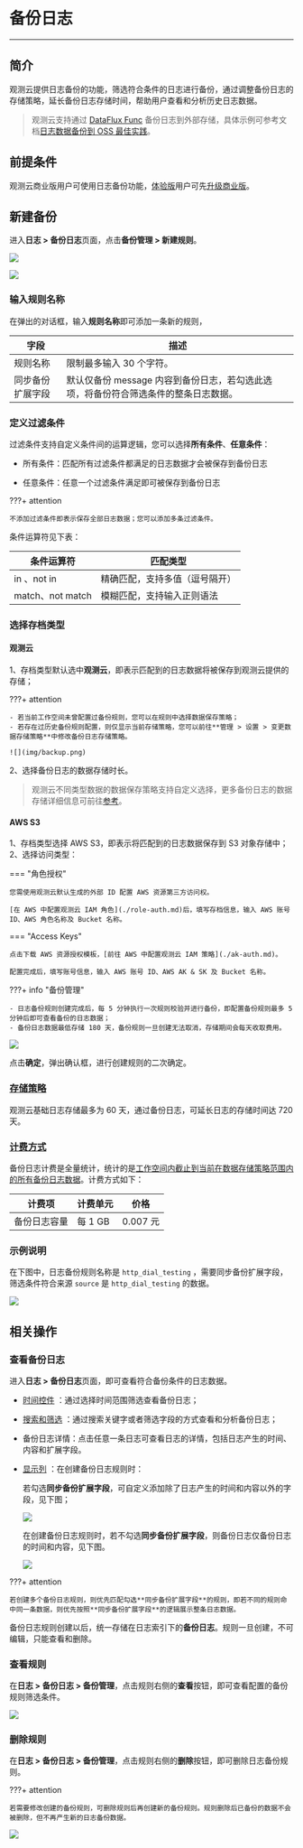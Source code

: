 # 备份日志
---

## 简介

观测云提供日志备份的功能，筛选符合条件的日志进行备份，通过调整备份日志的存储策略，延长备份日志存储时间，帮助用户查看和分析历史日志数据。

> 观测云支持通过 [DataFlux Func](https://func.guance.com/doc/intro-guide/) 备份日志到外部存储，具体示例可参考文档[日志数据备份到 OSS 最佳实践](../best-practices/partner/log-backup-to-oss-by-func.md)。

## 前提条件

观测云商业版用户可使用日志备份功能，[体验版](../billing/trail.md)用户可先[升级商业版](../billing/commercial-version.md)。

## 新建备份

进入**日志 > 备份日志**页面，点击**备份管理 > 新建规则**。

![](img/5.log_backup_1.png)

![](img/6.log_backup_1.png)

### 输入规则名称

在弹出的对话框，输入**规则名称**即可添加一条新的规则，

| 字段      | 描述     | 
| ------------- | -------------- |
| 规则名称 | 限制最多输入 30 个字符。 |
| 同步备份扩展字段      | 默认仅备份 message 内容到备份日志，若勾选此选项，将备份符合筛选条件的整条日志数据。     |

### 定义过滤条件

过滤条件支持自定义条件间的运算逻辑，您可以选择**所有条件**、**任意条件**：

- 所有条件：匹配所有过滤条件都满足的日志数据才会被保存到备份日志

- 任意条件：任意一个过滤条件满足即可被保存到备份日志

???+ attention

    不添加过滤条件即表示保存全部日志数据；您可以添加多条过滤条件。

条件运算符见下表：

| 条件运算符      | 匹配类型     | 
| ------------- | -------------- | 
| in 、not in      | 精确匹配，支持多值（逗号隔开） | 
| match、not match | 模糊匹配，支持输入正则语法 | 

### 选择存档类型

#### 观测云

1、存档类型默认选中**观测云**，即表示匹配到的日志数据将被保存到观测云提供的存储；

???+ attention

    - 若当前工作空间未曾配置过备份规则，您可以在规则中选择数据保存策略；  
    - 若存在过历史备份规则配置，则仅显示当前存储策略，您可以前往**管理 > 设置 > 变更数据存储策略**中修改备份日志存储策略。
    
    ![](img/backup.png)

2、选择备份日志的数据存储时长。

> 观测云不同类型数据的数据保存策略支持自定义选择，更多备份日志的数据存储详细信息可前往[参考](../billing/billing-method/data-storage.md)。

#### AWS S3

1、存档类型选择 AWS S3，即表示将匹配到的日志数据保存到 S3 对象存储中；   
2、选择访问类型： 

=== "角色授权"

    您需使用观测云默认生成的外部 ID 配置 AWS 资源第三方访问权。
    
    [在 AWS 中配置观测云 IAM 角色](./role-auth.md)后，填写存档信息，输入 AWS 账号 ID、AWS 角色名称及 Bucket 名称。




=== "Access Keys"

    点击下载 AWS 资源授权模板，[前往 AWS 中配置观测云 IAM 策略](./ak-auth.md)。

    配置完成后，填写账号信息，输入 AWS 账号 ID、AWS AK & SK 及 Bucket 名称。





???+ info "备份管理" 

    - 日志备份规则创建完成后，每 5 分钟执行一次规则校验并进行备份，即配置备份规则最多 5 分钟后即可查看备份的日志数据；  
    - 备份日志数据最低存储 180 天，备份规则一旦创建无法取消，存储期间会每天收取费用。

![](img/5.log_backup_2.png)

点击**确定**，弹出确认框，进行创建规则的二次确定。
    

### [存储策略](../billing/billing-method/data-storage.md)

观测云基础日志存储最多为 60 天，通过备份日志，可延长日志的存储时间达 720 天。


### [计费方式](../billing/billing-method/index.md#backup)

备份日志计费是全量统计，统计的是<u>工作空间内截止到当前在数据存储策略范围内的所有备份日志数据</u>。计费方式如下：

| **计费项**   | **计费单元** | **价格** |
| ------------ | ------------ | -------- |
| 备份日志容量 | 每 1 GB      | 0.007 元 |


### 示例说明

在下图中，日志备份规则名称是 `http_dial_testing` ，需要同步备份扩展字段，筛选条件符合来源 `source` 是 `http_dial_testing` 的数据。

![](img/5.log_backup_3.png)


## 相关操作

### 查看备份日志

进入**日志 > 备份日志**页面，即可查看符合备份条件的日志数据。

- [时间控件](../getting-started/function-details/explorer-search.md#time) ：通过选择时间范围筛选查看备份日志；
- [搜索和筛选](../getting-started/function-details/explorer-search.md#search) ：通过搜索关键字或者筛选字段的方式查看和分析备份日志；
- 备份日志详情：点击任意一条日志可查看日志的详情，包括日志产生的时间、内容和扩展字段。
- [显示列](../getting-started/function-details/explorer-search.md#columns) ：在创建备份日志规则时：

    若勾选**同步备份扩展字段**，可自定义添加除了日志产生的时间和内容以外的字段，见下图；

    ![](img/5.log_backup_6.png)

    在创建备份日志规则时，若不勾选**同步备份扩展字段**，则备份日志仅备份日志的时间和内容，见下图。

    ![](img/5.log_backup_5.png)

???+ attention

    若创建多个备份日志规则，则优先匹配勾选**同步备份扩展字段**的规则，即若不同的规则命中同一条数据，则优先按照**同步备份扩展字段**的逻辑展示整条日志数据。


备份日志规则创建以后，统一存储在日志索引下的**备份日志**。规则一旦创建，不可编辑，只能查看和删除。

### 查看规则

在**日志 > 备份日志 > 备份管理**，点击规则右侧的**查看**按钮，即可查看配置的备份规则筛选条件。

![](img/5.log_backup_4.png)

### 删除规则

在**日志 > 备份日志 > 备份管理**，点击规则右侧的**删除**按钮，即可删除日志备份规则。

???+ attention

    若需要修改创建的备份规则，可删除规则后再创建新的备份规则。规则删除后已备份的数据不会被删除，但不再产生新的日志备份数据。

![](img/7.backup_5.png)
